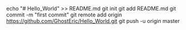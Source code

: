 echo "# Hello_World" >> README.md
git init
git add README.md
git commit -m "first commit"
git remote add origin https://github.com/GhostEric/Hello_World.git
git push -u origin master
